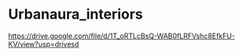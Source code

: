 # Urbanaura_interiors
https://drive.google.com/file/d/1T_oRTLcBsQ-WAB0fLRFVshc8EfkFU-KV/view?usp=drivesd
